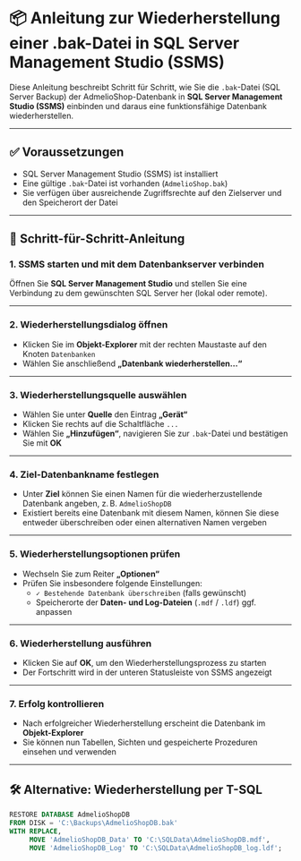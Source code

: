 # 📦 Anleitung zur Wiederherstellung einer .bak-Datei in SQL Server Management Studio (SSMS)

Diese Anleitung beschreibt Schritt für Schritt, wie Sie die `.bak`-Datei (SQL Server Backup) der AdmelioShop-Datenbank in **SQL Server Management Studio (SSMS)** einbinden und daraus eine funktionsfähige Datenbank wiederherstellen.

---

## ✅ Voraussetzungen

- SQL Server Management Studio (SSMS) ist installiert  
- Eine gültige `.bak`-Datei ist vorhanden (`AdmelioShop.bak`)  
- Sie verfügen über ausreichende Zugriffsrechte auf den Zielserver und den Speicherort der Datei  

---

## 🧭 Schritt-für-Schritt-Anleitung

### 1. SSMS starten und mit dem Datenbankserver verbinden
Öffnen Sie **SQL Server Management Studio** und stellen Sie eine Verbindung zu dem gewünschten SQL Server her (lokal oder remote).

---

### 2. Wiederherstellungsdialog öffnen
- Klicken Sie im **Objekt-Explorer** mit der rechten Maustaste auf den Knoten `Datenbanken`
- Wählen Sie anschließend **„Datenbank wiederherstellen…“**

---

### 3. Wiederherstellungsquelle auswählen
- Wählen Sie unter **Quelle** den Eintrag **„Gerät“**
- Klicken Sie rechts auf die Schaltfläche `...`
- Wählen Sie **„Hinzufügen“**, navigieren Sie zur `.bak`-Datei und bestätigen Sie mit **OK**

---

### 4. Ziel-Datenbankname festlegen
- Unter **Ziel** können Sie einen Namen für die wiederherzustellende Datenbank angeben, z. B. `AdmelioShopDB`
- Existiert bereits eine Datenbank mit diesem Namen, können Sie diese entweder überschreiben oder einen alternativen Namen vergeben

---

### 5. Wiederherstellungsoptionen prüfen
- Wechseln Sie zum Reiter **„Optionen“**
- Prüfen Sie insbesondere folgende Einstellungen:
  - `✓ Bestehende Datenbank überschreiben` (falls gewünscht)
  - Speicherorte der **Daten- und Log-Dateien** (`.mdf` / `.ldf`) ggf. anpassen

---

### 6. Wiederherstellung ausführen
- Klicken Sie auf **OK**, um den Wiederherstellungsprozess zu starten
- Der Fortschritt wird in der unteren Statusleiste von SSMS angezeigt

---

### 7. Erfolg kontrollieren
- Nach erfolgreicher Wiederherstellung erscheint die Datenbank im **Objekt-Explorer**
- Sie können nun Tabellen, Sichten und gespeicherte Prozeduren einsehen und verwenden

---

## 🛠️ Alternative: Wiederherstellung per T-SQL

```sql
RESTORE DATABASE AdmelioShopDB
FROM DISK = 'C:\Backups\AdmelioShopDB.bak'
WITH REPLACE,
     MOVE 'AdmelioShopDB_Data' TO 'C:\SQLData\AdmelioShopDB.mdf',
     MOVE 'AdmelioShopDB_Log' TO 'C:\SQLData\AdmelioShopDB_log.ldf';

